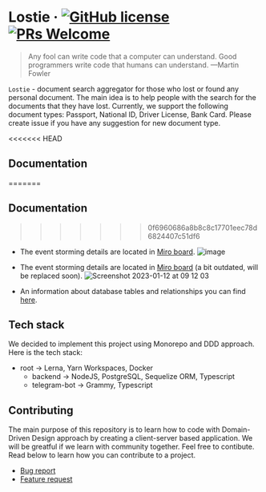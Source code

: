 # Lostie &middot; [![GitHub license](https://img.shields.io/badge/license-MIT-blue.svg)](https://github.com/crococoders/lostie/blob/develop/LICENSE) [![PRs Welcome](https://img.shields.io/badge/PRs-welcome-brightgreen.svg)](https://github.com/crococoders/lostie/tree/develop/.github/ISSUE_TEMPLATE)

> Any fool can write code that a computer can understand. Good programmers write code that humans can understand. —Martin Fowler

`Lostie` - document search aggregator for those who lost or found any personal document. The main idea is to help people with the search for the documents that they have lost. Currently, we support the following document types: Passport, National ID, Driver License, Bank Card. Please create issue if you have any suggestion for new document type.

<<<<<<< HEAD
## Documentation
=======
## Documentation 
>>>>>>> 0f6960686a8b8c8c17701eec78d6824407c51df6

- The event storming details are located in [Miro board](https://miro.com/app/board/uXjVP99l3a8=/?share_link_id=985749745364).
![image](https://user-images.githubusercontent.com/31484186/216665570-41543940-f206-43de-98a7-4ea8ce8a55db.png)

- The event storming details are located in [Miro board](https://miro.com/app/board/uXjVP99l3a8=/?share_link_id=985749745364) (a bit outdated, will be replaced soon).
  ![Screenshot 2023-01-12 at 09 12 03](https://user-images.githubusercontent.com/28972348/211967034-5167b516-3f21-4b09-8516-ed2ecb3cb953.png)

- An information about database tables and relationships you can find [here](https://dbdiagram.io/d/63a0735699cb1f3b55a246b0).

## Tech stack

We decided to implement this project using Monorepo and DDD approach. Here is the tech stack:

- root -> Lerna, Yarn Workspaces, Docker
  - backend -> NodeJS, PostgreSQL, Sequelize ORM, Typescript
  - telegram-bot -> Grammy, Typescript

## Contributing

The main purpose of this repository is to learn how to code with Domain-Driven Design approach by creating a client-server based application. We will be greatful if we learn with community together. Feel free to contibute. Read below to learn how you can contribute to a project.

- [Bug report](https://github.com/crococoders/lostie/blob/develop/.github/ISSUE_TEMPLATE/bug_report.md)
- [Feature request](https://github.com/crococoders/lostie/blob/develop/.github/ISSUE_TEMPLATE/feature_request.md)
